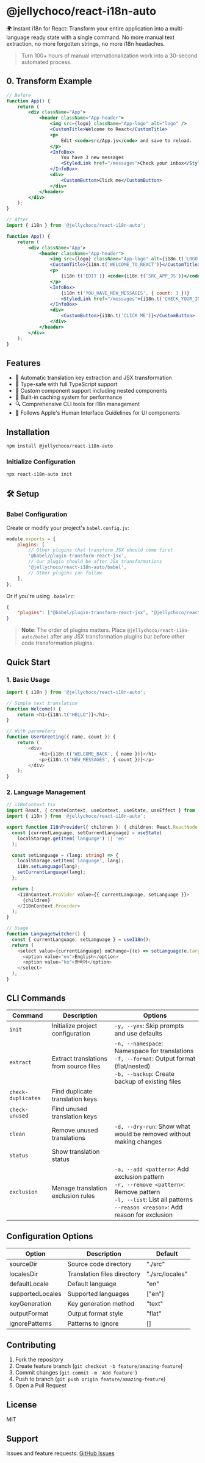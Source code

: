# @jellychoco/react-i18n-auto

🌍 Instant i18n for React: Transform your entire application into a multi-language ready state with a single command. No more manual text extraction, no more forgotten strings, no more i18n headaches.

> Turn 100+ hours of manual internationalization work into a 30-second automated process.

## 0. Transform Example

```jsx
// Before
function App() {
    return (
        <div className="App">
            <header className="App-header">
                <img src={logo} className="App-logo" alt="logo" />
                <CustomTitle>Welcome to React</CustomTitle>
                <p>
                    Edit <code>src/App.js</code> and save to reload.
                </p>
                <InfoBox>
                    You have 3 new messages
                    <StyledLink href="/messages">Check your inbox</StyledLink>
                </InfoBox>
                <div>
                    <CustomButton>Click me</CustomButton>
                </div>
            </header>
        </div>
    );
}

// After
import { i18n } from '@jellychoco/react-i18n-auto';

function App() {
    return (
        <div className="App">
            <header className="App-header">
                <img src={logo} className="App-logo" alt={i18n.t('LOGO')} />
                <CustomTitle>{i18n.t('WELCOME_TO_REACT')}</CustomTitle>
                <p>
                    {i18n.t('EDIT')} <code>{i18n.t('SRC_APP_JS')}</code> {i18n.t('AND_SAVE_TO_RELOAD')}
                </p>
                <InfoBox>
                    {i18n.t('YOU_HAVE_NEW_MESSAGES', { count: 3 })}
                    <StyledLink href="/messages">{i18n.t('CHECK_YOUR_INBOX')}</StyledLink>
                </InfoBox>
                <div>
                    <CustomButton>{i18n.t('CLICK_ME')}</CustomButton>
                </div>
            </header>
        </div>
    );
}
```

## Features

- 🔄 Automatic translation key extraction and JSX transformation
- 🎯 Type-safe with full TypeScript support
- 🧩 Custom component support including nested components
- 💾 Built-in caching system for performance
- 🔍 Comprehensive CLI tools for i18n management
- 📱 Follows Apple's Human Interface Guidelines for UI components

## Installation

```bash
npm install @jellychoco/react-i18n-auto
```

### Initialize Configuration

```bash
npx react-i18n-auto init
```

## 🛠 Setup

### Babel Configuration

Create or modify your project's `babel.config.js`:

```javascript
module.exports = {
    plugins: [
        // Other plugins that transform JSX should come first
        '@babel/plugin-transform-react-jsx',
        // Our plugin should be after JSX transformations
        '@jellychoco/react-i18n-auto/babel',
        // Other plugins can follow
    ],
};
```

Or if you're using `.babelrc`:

```json
{
    "plugins": ["@babel/plugin-transform-react-jsx", "@jellychoco/react-i18n-auto/babel"]
}
```

> **Note**: The order of plugins matters. Place `@jellychoco/react-i18n-auto/babel` after any JSX transformation plugins but before other code transformation plugins.

## Quick Start

### 1. Basic Usage

```typescript
import { i18n } from '@jellychoco/react-i18n-auto';

// Simple text translation
function Welcome() {
    return <h1>{i18n.t("HELLO")}</h1>;
}

// With parameters
function UserGreeting({ name, count }) {
    return (
        <div>
            <h1>{i18n.t('WELCOME_BACK', { name })}</h1>
            <p>{i18n.t('NEW_MESSAGES', { count })}</p>
        </div>
    );
}
```

### 2. Language Management

```typescript
// i18nContext.tsx
import React, { createContext, useContext, useState, useEffect } from 'react';
import { i18n } from '@jellychoco/react-i18n-auto';

export function I18nProvider({ children }: { children: React.ReactNode }) {
  const [currentLanguage, setCurrentLanguage] = useState(
    localStorage.getItem('language') || 'en'
  );

  const setLanguage = (lang: string) => {
    localStorage.setItem('language', lang);
    i18n.setLanguage(lang);
    setCurrentLanguage(lang);
  };

  return (
    <I18nContext.Provider value={{ currentLanguage, setLanguage }}>
      {children}
    </I18nContext.Provider>
  );
}

// Usage
function LanguageSwitcher() {
  const { currentLanguage, setLanguage } = useI18n();
  return (
    <select value={currentLanguage} onChange={(e) => setLanguage(e.target.value)}>
      <option value="en">English</option>
      <option value="ko">한국어</option>
    </select>
  );
}
```

## CLI Commands

| Command            | Description                            | Options                                                                                                                                                                      |
| ------------------ | -------------------------------------- | ---------------------------------------------------------------------------------------------------------------------------------------------------------------------------- |
| `init`             | Initialize project configuration       | `-y, --yes`: Skip prompts and use defaults                                                                                                                                   |
| `extract`          | Extract translations from source files | `-n, --namespace`: Namespace for translations<br>`-f, --format`: Output format (flat/nested)<br>`-b, --backup`: Create backup of existing files                              |
| `check-duplicates` | Find duplicate translation keys        |                                                                                                                                                                              |
| `check-unused`     | Find unused translation keys           |                                                                                                                                                                              |
| `clean`            | Remove unused translations             | `-d, --dry-run`: Show what would be removed without making changes                                                                                                           |
| `status`           | Show translation status                |                                                                                                                                                                              |
| `exclusion`        | Manage translation exclusion rules     | `-a, --add <pattern>`: Add exclusion pattern<br>`-r, --remove <pattern>`: Remove pattern<br>`-l, --list`: List all patterns<br>`--reason <reason>`: Add reason for exclusion |

## Configuration Options

| Option           | Description                 | Default         |
| ---------------- | --------------------------- | --------------- |
| sourceDir        | Source code directory       | "./src"         |
| localesDir       | Translation files directory | "./src/locales" |
| defaultLocale    | Default language            | "en"            |
| supportedLocales | Supported languages         | ["en"]          |
| keyGeneration    | Key generation method       | "text"          |
| outputFormat     | Output format style         | "flat"          |
| ignorePatterns   | Patterns to ignore          | []              |

## Contributing

1. Fork the repository
2. Create feature branch (`git checkout -b feature/amazing-feature`)
3. Commit changes (`git commit -m 'Add feature'`)
4. Push to branch (`git push origin feature/amazing-feature`)
5. Open a Pull Request

## License

MIT

## Support

Issues and feature requests: [GitHub Issues](https://github.com/jellychoco/react-i18n-transformer/issues)
